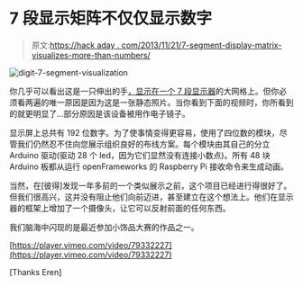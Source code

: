 # 7 段显示矩阵不仅仅显示数字

> 原文:[https://hack aday . com/2013/11/21/7-segment-display-matrix-visualizes-more-than-numbers/](https://hackaday.com/2013/11/21/7-segment-display-matrix-visualizes-more-than-numbers/)

![digit-7-segment-visualization](../Images/01a082862269e416d3ecfac159cce967.png)

你几乎可以看出这是一只伸出的手[，显示在一个 7 段显示器](http://labs.teehanlax.com/project/digit)的大网格上。但你必须看两遍的唯一原因是因为这是一张静态照片。当你看到下面的视频时，你所看到的就更明显了…部分原因是该设备被用作电子镜子。

显示屏上总共有 192 位数字。为了使事情变得更容易，使用了四位数的模块，尽管我们仍然忍不住向您展示组织良好的布线方案。每个模块由其自己的分立 Arduino 驱动(驱动 28 个 led，因为它们显然没有连接小数点)。所有 48 块 Arduino 板都从运行 openFrameworks 的 Raspberry Pi 接收命令来生成动画。

当然，在[彼得]发现一年多前的一个类似展示之前，这个项目已经进行得很好了。但我们很高兴，这并没有阻止他们向前迈进，甚至建立在这个想法上。他们在显示器的框架上增加了一个摄像头，让它可以反射前面的任何东西。

我们脑海中闪现的是最近参加小饰品大赛的作品之一。

[https://player.vimeo.com/video/79332227](https://player.vimeo.com/video/79332227)

[Thanks Eren]